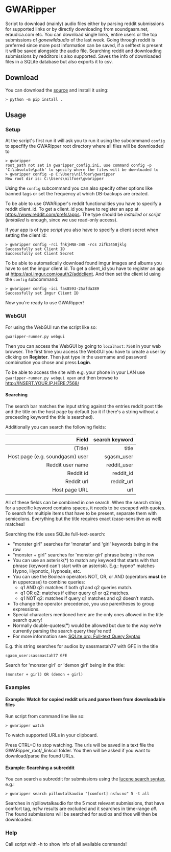 # GWARipper
Script to download (mainly) audio files either by parsing reddit submissions for supported links or by directly downloading from soundgasm.net, eraudica.com etc. You can download single links, entire users or the top submissions of *gonewildaudio* of the last week. Going through reddit is preferred since more post information can
be saved, if a selftext is present it will be saved alongside the audio file. Searching reddit and downloading submissions by redditors is also supported. Saves the info of downloaded files in a SQLite database but also exports it to csv.

## Download
You can <!-- either --> download the [source](https://github.com/nilfoer/gwaripper/archive/master.zip) and install it using:
```
> python -m pip install .
```
<!-- Or you can download the [single-folder-install]() that has all the dependencies included. -->

## Usage
### Setup
At the script's first run it will ask you to run it using the subcommand `config` to specfify the GWARipper root directory where all files will be downloaded to
```
> gwaripper
root_path not set in gwaripper_config.ini, use command config -p 'C:\absolute\path' to specify where the files will be downloaded to
> gwaripper config -p C:\Users\nilfoer\gwaripper
New root dir is: C:\Users\nilfoer\gwaripper
```
Using the `config` subcommand you can also specify other options like banned tags or set the frequency at which DB-backups are created.

To be able to use GWARipper's reddit functionalities you have to specify a reddit client\_id. To get a client\_id you have to register an app at https://www.reddit.com/prefs/apps. The type should be *installed* or *script* (*installed* is enough, since we use read-only access).

If your app is of type *script* you also have to specify a client secret when setting the client id:
```
> gwaripper config -rci fhkjHNA-348 -rcs 2ifk3458jklg
Successfully set Client ID
Successfully set Client Secret
```

To be able to automatically download found imgur images and albums you have to set the imgur client id. To get a client\_id you have to register an app at https://api.imgur.com/oauth2/addclient. And then set the client id using the `config` subcommand:
```
> gwaripper config -ici fas8593-25afda389
Successfully set Imgur Client ID
```
Now you're ready to use GWARipper!

### WebGUI
For using the WebGUI run the script like so:
```
gwaripper-runner.py webgui
```
Then you can access the WebGUI by going to `localhost:7568` in your web browser. The first time you access the WebGUI you have to create a user by clicking on **Register**. Then just type in the username and password combination you chose and press **Login**.

To be able to access the site with e.g. your phone in your LAN use `gwaripper-runner.py webgui open` and then browse to http://INSERT.YOUR.IP.HERE:7568/

#### Searching
The search bar matches the input string against the entries reddit post title and the title on the host page by default (so it if there's a string without a preceeding keyword the title is searched).

Additionally you can search the following fields:

| Field                                 | search keyword |
| -------------------------------------:| --------------:|
| (Title)                               | title          |
| Host page (e.g. soundgasm) user       | sgasm\_user    |
| Reddit user name                      | reddit\_user   |
| Reddit id                             | reddit\_id     |
| Reddit url                            | reddit\_url    |
| Host page URL                         | url            |

All of these fields can be combined in one search. When the search string for a specific keyword contains spaces, it needs to be escaped with quotes. To search for multiple items that have to be present, separate them with semicolons. Everything but the title requires exact (case-sensitive as well) matches!

Searching the title uses SQLite full-text-search:
- "monster girl" searches for 'monster' and 'girl' keywords being in the row
- "monster + girl" searches for 'monster girl' phrase being in the row
- You can use an asterisk(\*) to match any keyword that starts with that phrase (keyword can't start with an asterisk). E.g.: hypno\* matches Hypno, Hypnotic, Hypnosis, etc.
- You can use the Boolean operators NOT, OR, or AND (operators **must** be in uppercase) to combine queries:
    - q1 AND q2: matches if both q1 and q2 queries match.
    - q1 OR q2: matches if either query q1 or q2 matches.
    - q1 NOT q2: matches if query q1 matches and q2 doesn’t match.
- To change the operator precedence, you use parentheses to group expressions.
- Special characters mentioned here are the only ones allowed in the title search query!
- Normally double-quotes(**"**) would be allowed but due to the way we're currently parsing the search query they're not!
- For more information see: [SQLite.org: Full-text Query Syntax](https://www.sqlite.org/fts5.html#full_text_query_syntax)

E.g. this string searches for audios by sassmastah77 with GFE in the title
```
sgasm_user:sassmastah77 GFE
```

Search for 'monster girl' or 'demon girl' being in the title:
```
(monster + girl) OR (demon + girl)
```

### Examples
#### Example: Watch for copied reddit urls and parse them from downloadable files
Run script from command line like so:
```
> gwaripper watch
```
To watch supported URLs in your clipboard.

Press CTRL+C to stop watching. The urls will be saved in a text file the GWARipper\_root/_linkcol folder. You then will be asked if you want to download/parse the found URLs.

#### Example: Searching a subreddit
You can search a subreddit for submissions using the [lucene search syntax](https://www.reddit.com/wiki/search), e.g.:
```
> gwaripper search pillowtalkaudio "[comfort] nsfw:no" 5 -t all
```
Searches in r/pillowtalkaudio for the 5 most relevant submissions, that have comfort tag, nsfw results are excluded and it searches in time-range *all*. The found submissions will be searched for audios and thos will then be downloaded.

### Help
Call script with -h to show info of all available commands!
